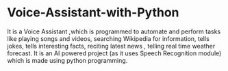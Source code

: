 # Voice-Assistant-with-Python
It is a Voice Assistant ,which is programmed to automate and perform tasks like playing songs and videos, searching Wikipedia for information, tells jokes, tells interesting facts, reciting latest news , telling real time weather forecast. It is an AI powered project (as it uses Speech Recognition module) which is made using python programming.
